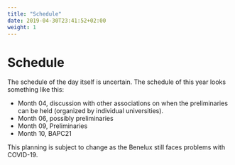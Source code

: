```yaml
---
title: "Schedule"
date: 2019-04-30T23:41:52+02:00
weight: 1
---
```


# Schedule

The schedule of the day itself is uncertain. The schedule of this year looks something like this:

- Month 04, discussion with other associations on when the preliminaries can be held (organized by individual universities).
- Month 06, possibly preliminaries
- Month 09, Preliminaries
- Month 10, BAPC21

This planning is subject to change as the Benelux still faces problems with COVID-19. 
